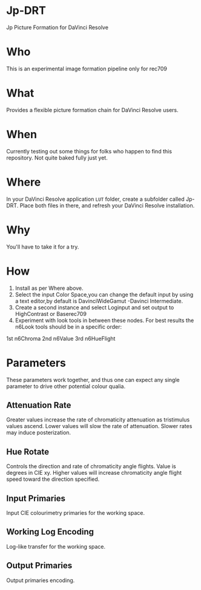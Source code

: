 # Jp-DRT

Jp Picture Formation for DaVinci Resolve

# Who

This is an experimental image formation pipeline only for rec709

# What

Provides a flexible picture formation chain for DaVinci Resolve users.

# When

Currently testing out some things for folks who happen to find this repository. Not quite baked fully just yet.

# Where

In your DaVinci Resolve application `LUT` folder, create a subfolder called Jp-DRT. Place both files in there, and refresh your DaVinci Resolve installation.

# Why

You'll have to take it for a try.

# How

1. Install as per Where above.
2. Select the input Color Space,you can change the default input by using a text editor,by default is DavinciWideGamut -Davinci Intermediate.
3. Create a second instance and select Loginput and set output to HighContrast or Baserec709
4. Experiment with look tools in between these nodes.
For best results the n6Look tools should be in a specific order:

1st n6Chroma
2nd n6Value
3rd n6HueFlight

# Parameters
These parameters work together, and thus one can expect any single parameter to drive other potential colour qualia.

## Attenuation Rate
Greater values increase the rate of chromaticity attenuation as tristimulus values ascend. Lower values will slow the rate of attenuation. Slower rates may induce posterization.

## Hue Rotate
Controls the direction and rate of chromaticity angle flights. Value is degrees in CIE xy. Higher values will increase chromaticity angle flight speed toward the direction specified.



## Input Primaries
Input CIE colourimetry primaries for the working space.

## Working Log Encoding
Log-like transfer for the working space.

## Output Primaries
Output primaries encoding.
